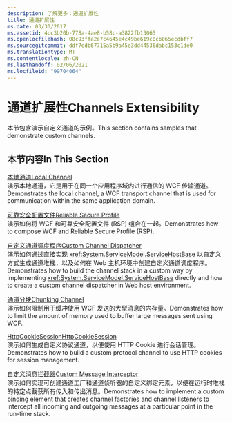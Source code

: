 ```yaml
---
description: 了解更多：通道扩展性
title: 通道扩展性
ms.date: 03/30/2017
ms.assetid: 4cc3b20b-778a-4ae8-b58c-a3822fb13065
ms.openlocfilehash: 08c93ffa2e7c4645e4c49be619c0cb065ecdbff7
ms.sourcegitcommit: ddf7edb67715a5b9a45e3dd44536dabc153c1de0
ms.translationtype: MT
ms.contentlocale: zh-CN
ms.lasthandoff: 02/06/2021
ms.locfileid: "99704064"
---
```

# <a name="channels-extensibility"></a><span data-ttu-id="d26be-103">通道扩展性</span><span class="sxs-lookup"><span data-stu-id="d26be-103">Channels Extensibility</span></span>

<span data-ttu-id="d26be-104">本节包含演示自定义通道的示例。</span><span class="sxs-lookup"><span data-stu-id="d26be-104">This section contains samples that demonstrate custom channels.</span></span>  
  
## <a name="in-this-section"></a><span data-ttu-id="d26be-105">本节内容</span><span class="sxs-lookup"><span data-stu-id="d26be-105">In This Section</span></span>  

 [<span data-ttu-id="d26be-106">本地通道</span><span class="sxs-lookup"><span data-stu-id="d26be-106">Local Channel</span></span>](local-channel.md)  
 <span data-ttu-id="d26be-107">演示本地通道，它是用于在同一个应用程序域内进行通信的 WCF 传输通道。</span><span class="sxs-lookup"><span data-stu-id="d26be-107">Demonstrates the local channel, a WCF transport channel that is used for communication within the same application domain.</span></span>  
  
 [<span data-ttu-id="d26be-108">可靠安全配置文件</span><span class="sxs-lookup"><span data-stu-id="d26be-108">Reliable Secure Profile</span></span>](reliable-secure-profile.md)  
 <span data-ttu-id="d26be-109">演示如何将 WCF 和可靠安全配置文件 (RSP) 组合在一起。</span><span class="sxs-lookup"><span data-stu-id="d26be-109">Demonstrates how to compose WCF and Reliable Secure Profile (RSP).</span></span>  
  
 [<span data-ttu-id="d26be-110">自定义通道调度程序</span><span class="sxs-lookup"><span data-stu-id="d26be-110">Custom Channel Dispatcher</span></span>](custom-channel-dispatcher.md)  
 <span data-ttu-id="d26be-111">演示如何通过直接实现 <xref:System.ServiceModel.ServiceHostBase> 以自定义方式生成通道堆栈，以及如何在 Web 主机环境中创建自定义通道调度程序。</span><span class="sxs-lookup"><span data-stu-id="d26be-111">Demonstrates how to build the channel stack in a custom way by implementing <xref:System.ServiceModel.ServiceHostBase> directly and how to create a custom channel dispatcher in Web host environment.</span></span>  
  
 [<span data-ttu-id="d26be-112">通道分块</span><span class="sxs-lookup"><span data-stu-id="d26be-112">Chunking Channel</span></span>](chunking-channel.md)  
 <span data-ttu-id="d26be-113">演示如何限制用于缓冲使用 WCF 发送的大型消息的内存量。</span><span class="sxs-lookup"><span data-stu-id="d26be-113">Demonstrates how to limit the amount of memory used to buffer large messages sent using WCF.</span></span>
  
 [<span data-ttu-id="d26be-114">HttpCookieSession</span><span class="sxs-lookup"><span data-stu-id="d26be-114">HttpCookieSession</span></span>](httpcookiesession.md)  
 <span data-ttu-id="d26be-115">演示如何生成自定义协议通道，以便使用 HTTP Cookie 进行会话管理。</span><span class="sxs-lookup"><span data-stu-id="d26be-115">Demonstrates how to build a custom protocol channel to use HTTP cookies for session management.</span></span>  
  
 [<span data-ttu-id="d26be-116">自定义消息拦截器</span><span class="sxs-lookup"><span data-stu-id="d26be-116">Custom Message Interceptor</span></span>](custom-message-interceptor.md)  
 <span data-ttu-id="d26be-117">演示如何实现可创建通道工厂和通道侦听器的自定义绑定元素，以便在运行时堆栈的特定点截获所有传入和传出消息。</span><span class="sxs-lookup"><span data-stu-id="d26be-117">Demonstrates how to implement a custom binding element that creates channel factories and channel listeners to intercept all incoming and outgoing messages at a particular point in the run-time stack.</span></span>
